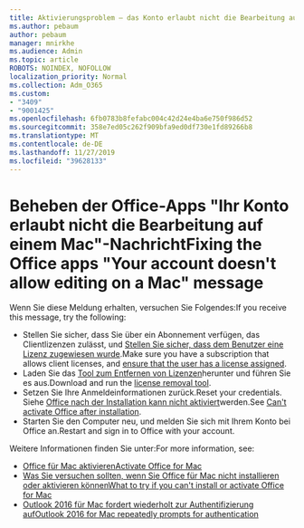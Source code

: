 ```yaml
---
title: Aktivierungsproblem – das Konto erlaubt nicht die Bearbeitung auf dem Mac
ms.author: pebaum
author: pebaum
manager: mnirkhe
ms.audience: Admin
ms.topic: article
ROBOTS: NOINDEX, NOFOLLOW
localization_priority: Normal
ms.collection: Adm_O365
ms.custom:
- "3409"
- "9001425"
ms.openlocfilehash: 6fb0783b8fefabc004c42d24e4ba6e750f986d52
ms.sourcegitcommit: 358e7ed05c262f909bfa9ed0df730e1fd89266b8
ms.translationtype: MT
ms.contentlocale: de-DE
ms.lasthandoff: 11/27/2019
ms.locfileid: "39628133"
---
```

# <a name="fixing-the-office-apps-your-account-doesnt-allow-editing-on-a-mac-message"></a><span data-ttu-id="82b81-102">Beheben der Office-Apps "Ihr Konto erlaubt nicht die Bearbeitung auf einem Mac"-Nachricht</span><span class="sxs-lookup"><span data-stu-id="82b81-102">Fixing the Office apps "Your account doesn't allow editing on a Mac" message</span></span>

<span data-ttu-id="82b81-103">Wenn Sie diese Meldung erhalten, versuchen Sie Folgendes:</span><span class="sxs-lookup"><span data-stu-id="82b81-103">If you receive this message, try the following:</span></span>

- <span data-ttu-id="82b81-104">Stellen Sie sicher, dass Sie über ein Abonnement verfügen, das Clientlizenzen zulässt, und [Stellen Sie sicher, dass dem Benutzer eine Lizenz zugewiesen wurde](https://docs.microsoft.com/office365/admin/subscriptions-and-billing/assign-licenses-to-users).</span><span class="sxs-lookup"><span data-stu-id="82b81-104">Make sure you have a subscription that allows client licenses, and [ensure that the user has a license assigned](https://docs.microsoft.com/office365/admin/subscriptions-and-billing/assign-licenses-to-users).</span></span> 
- <span data-ttu-id="82b81-105">Laden Sie das [Tool zum Entfernen von Lizenzen](https://support.office.com/article/how-to-remove-office-license-files-on-a-mac-b032c0f6-a431-4dad-83a9-6b727c03b193)herunter und führen Sie es aus.</span><span class="sxs-lookup"><span data-stu-id="82b81-105">Download and run the [license removal tool](https://support.office.com/article/how-to-remove-office-license-files-on-a-mac-b032c0f6-a431-4dad-83a9-6b727c03b193).</span></span>
- <span data-ttu-id="82b81-106">Setzen Sie Ihre Anmeldeinformationen zurück.</span><span class="sxs-lookup"><span data-stu-id="82b81-106">Reset your credentials.</span></span> <span data-ttu-id="82b81-107">Siehe [Office nach der Installation kann nicht aktiviert](https://support.office.com/article/5efba2b4-b1e6-4e5f-bf3c-6ab945d03dea#bkmk_cantactivate)werden.</span><span class="sxs-lookup"><span data-stu-id="82b81-107">See [Can't activate Office after installation](https://support.office.com/article/5efba2b4-b1e6-4e5f-bf3c-6ab945d03dea#bkmk_cantactivate).</span></span>
- <span data-ttu-id="82b81-108">Starten Sie den Computer neu, und melden Sie sich mit Ihrem Konto bei Office an.</span><span class="sxs-lookup"><span data-stu-id="82b81-108">Restart and sign in to Office with your account.</span></span>

<span data-ttu-id="82b81-109">Weitere Informationen finden Sie unter:</span><span class="sxs-lookup"><span data-stu-id="82b81-109">For more information, see:</span></span>
- [<span data-ttu-id="82b81-110">Office für Mac aktivieren</span><span class="sxs-lookup"><span data-stu-id="82b81-110">Activate Office for Mac</span></span>](https://support.office.com/article/activate-office-for-mac-7f6646b1-bb14-422a-9ad4-a53410fcefb2)
- [<span data-ttu-id="82b81-111">Was Sie versuchen sollten, wenn Sie Office für Mac nicht installieren oder aktivieren können</span><span class="sxs-lookup"><span data-stu-id="82b81-111">What to try if you can't install or activate Office for Mac</span></span>](https://support.office.com/article/5efba2b4-b1e6-4e5f-bf3c-6ab945d03dea#picktab=activation)
- [<span data-ttu-id="82b81-112">Outlook 2016 für Mac fordert wiederholt zur Authentifizierung auf</span><span class="sxs-lookup"><span data-stu-id="82b81-112">Outlook 2016 for Mac repeatedly prompts for authentication</span></span>](https://docs.microsoft.com/outlook/troubleshoot/sign-in/repeated-prompts-authentication)